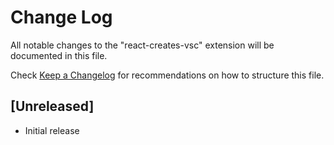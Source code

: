 # Change Log

All notable changes to the "react-creates-vsc" extension will be documented in this file.

Check [Keep a Changelog](http://keepachangelog.com/) for recommendations on how to structure this file.

## [Unreleased]

- Initial release